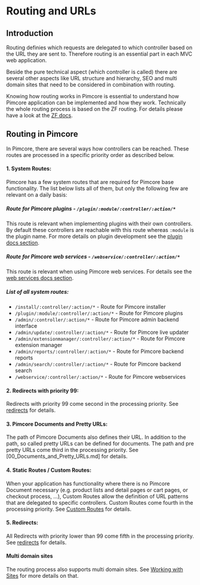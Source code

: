 # Routing and URLs 

## Introduction
Routing definies which requests are delegated to which controller based on the URL they are sent to. Therefore routing
 is an essential part in each MVC web application. 
 
Beside the pure technical aspect (which controller is called) there are several other aspects like 
 URL structure and hierarchy, SEO and multi domain sites that need to be considered in combination with routing.
   
Knowing how routing works in Pimcore is essential to understand how Pimcore application can be implemented and how 
 they work. Technically the whole routing process is based on the ZF routing. For details please have a look at the 
 [ZF docs](https://framework.zend.com/manual/1.12/en/zend.controller.router.html). 
 

## Routing in Pimcore
In Pimcore, there are several ways how controllers can be reached. These routes are processed in a specific priority 
order as described below. 

#### 1. System Routes:
Pimcore has a few system routes that are required for Pimcore base functionality. The list below lists all of them, 
but only the following few are relevant on a daily basis: 
##### Route for Pimcore plugins - ```/plugin/:module/:controller/:action/*```
This route is relevant when implementing plugins with their own controllers. By default these controllers are reachable 
with this route whereas ```:module``` is the plugin name. For more details on plugin development see the 
[plugin docs section](../../10_Extending_Pimcore/13_Plugin_Developers_Guide/01_Plugin_Anatomy.md). 
 
##### Route for Pimcore web services - ```/webservice/:controller/:action/*```
This route is relevant when using Pimcore web services. For details see the 
[web services docs section](../../14_Web_Services/_index.md). 

  
##### List of all system routes:    
* ```/install/:controller/:action/*``` - Route for Pimcore installer
* ```/plugin/:module/:controller/:action/*``` - Route for Pimcore plugins
* ```/admin/:controller/:action/*``` - Route for Pimcore admin backend interface
* ```/admin/update/:controller/:action/*``` - Route for Pimcore live updater
* ```/admin/extensionmanager/:controller/:action/*``` - Route for Pimcore extension manager
* ```/admin/reports/:controller/:action/*``` - Route for Pimcore backend reports
* ```/admin/search/:controller/:action/*``` - Route for Pimcore backend search
* ```/webservice/:controller/:action/*``` - Route for Pimcore webservices
   
   
#### 2. Redirects with priority 99:  
Redirects with priority 99 come second in the processing priority. See [redirects](./04_Redirects.md) for details. 
   
#### 3. Pimcore Documents and Pretty URLs:
The path of Pimcore Documents also defines their URL. In addition to the path, so called pretty URLs can be defined for
 documents. The path and pre pretty URLs come third in the processing priority. 
 See [00_Documents_and_Pretty_URLs.md] for details. 


#### 4. Static Routes / Custom Routes: 
When your application has functionality where there is no Pimcore Document necessary (e.g. product lists and detail pages 
 or cart pages, or checkout process, ...), Custom Routes allow the definition of URL patterns that are delegated to specific
 controllers. Custom Routes come fourth in the processing priority. See [Custom Routes](./02_Custom_Routes.md) for details.


#### 5. Redirects: 
All Redirects with priority lower than 99 come fifth in the processing priority. 
See [redirects](./04_Redirects.md) for details. 


#### Multi domain sites
The routing process also supports multi domain sites. 
See [Working with Sites](./08_Working_with_Sites.md) for more details on that. 